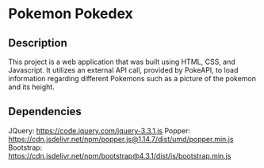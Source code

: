 # Pokemon Pokedex

## Description
This project is a web application that was built using HTML, CSS, and Javascript. It utilizes an external API call, provided by PokeAPI, to load information regarding different Pokemons such as a picture of the pokemon and its height.

## Dependencies
JQuery: https://code.jquery.com/jquery-3.3.1.js
Popper: https://cdn.jsdelivr.net/npm/popper.js@1.14.7/dist/umd/popper.min.js
Bootstrap: https://cdn.jsdelivr.net/npm/bootstrap@4.3.1/dist/js/bootstrap.min.js
